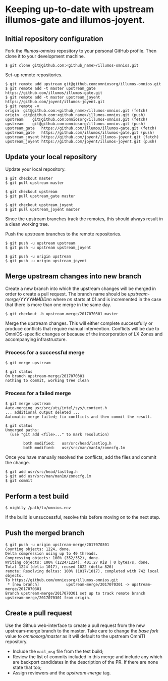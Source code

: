 
# Keeping up-to-date with upstream illumos-gate and illumos-joyent.

## Initial repository configuration

Fork the _illumos-omnios_ repository to your personal GitHub profile.
Then clone it to your development machine.

```shell
$ git clone git@github.com:<github_name>/illumos-omnios.git
```

Set-up remote repositories.

```shell
$ git remote add upstream git@github.com:omniosorg/illumos-omnios.git
$ git remote add -t master upstream_gate https://github.com/illumos/illumos-gate.git
$ git remote add -t master upstream_joyent https://github.com/joyent/illumos-joyent.git
$ git remote -v
origin  git@github.com:<github_name>/illumos-omnios.git (fetch)
origin  git@github.com:<github_name>/illumos-omnios.git (push)
upstream    git@github.com:omniosorg/illumos-omnios.git (fetch)
upstream    git@github.com:omniosorg/illumos-omnios.git (push)
upstream_gate   https://github.com/illumos/illumos-gate.git (fetch)
upstream_gate   https://github.com/illumos/illumos-gate.git (push)
upstream_joyent https://github.com/joyent/illumos-joyent.git (fetch)
upstream_joyent https://github.com/joyent/illumos-joyent.git (push)
```

## Update your local repository

Update your local repository.

```shell
$ git checkout master
$ git pull upstream master

$ git checkout upstream
$ git pull upstream_gate master

$ git checkout upstream_joyent
$ git pull upstream_joyent master
```

Since the upstream branches track the remotes, this should always
result in a clean working tree.

Push the upstream branches to the remote repositories.

```shell
$ git push -u upstream upstream
$ git push -u upstream upstream_joyent

$ git push -u origin upstream
$ git push -u origin upstream_joyent
```

## Merge upstream changes into new branch

Create a new branch into which the upstream changes will be merged in order
to create a pull request. The branch name should be
_upstream-merge/YYYYMMDDnn_ where _nn_ starts at 01 and is incremented in
the case that there is more than one merge in the same day.

```shell
$ git checkout -b upstream-merge/2017070301 master
```

Merge the upstream changes. This will either complete successfully or produce
conflicts that require manual intervention. Conflicts will be due to
OmniOS-specific changes or because of the incorporation of LX Zones and
accompanying infrastructure.

### Process for a successful merge

```shell
$ git merge upstream

$ git status
On branch upstream-merge/2017070301
nothing to commit, working tree clean
```

### Process for a failed merge

```shell
$ git merge upstream
Auto-merging usr/src/uts/intel/sys/ucontext.h
... additional output deleted ...
Automatic merge failed; fix conflicts and then commit the result.

$ git status
Unmerged paths:
  (use "git add <file>..." to mark resolution)

        both modified:   usr/src/head/lastlog.h
        both modified:   usr/src/man/man1m/zonecfg.1m
```

Once you have manually resolved the conflicts, add the files and commit
the change.

```shell
$ git add usr/src/head/lastlog.h
$ git add usr/src/man/man1m/zonecfg.1m
$ git commit
```

## Perform a test build

```shell
$ nightly /path/to/omnios.env
```

If the build is unsuccessful, resolve this before moving on to the next
step.

## Push the merged branch

```shell
$ git push -u origin upstream-merge/2017070301
Counting objects: 1224, done.
Delta compression using up to 40 threads.
Compressing objects: 100% (352/352), done.
Writing objects: 100% (1224/1224), 401.27 KiB | 0 bytes/s, done.
Total 1224 (delta 1017), reused 1022 (delta 826)
remote: Resolving deltas: 100% (1017/1017), completed with 742 local objects.
To https://github.com/omniosorg/illumos-omnios.git
 * [new branch]            upstream-merge/2017070301 -> upstream-merge/2017070301
Branch upstream-merge/2017070301 set up to track remote branch upstream-merge/2017070301 from origin.
```

## Create a pull request

Use the Github web-interface to create a pull request from the new
upstream-merge branch to the master. Take care to change the _base fork_
value to _omniosorg/master_ as it will default to the upstream OmniTI
repository.

* Include the `mail_msg` file from the test build;
* Review the list of commits included in this merge and include any which
are backport candidates in the description of the PR. If there are none
state that too;
* Assign reviewers and the _upstream-merge_ tag.

